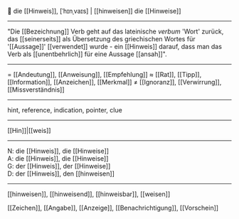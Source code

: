 🔴 die [[Hinweis]], [ˈhɪnˌvaɪs] | [[hinweisen]]
die [[Hinweise]]

---
"Die [[Bezeichnung]] Verb geht auf das lateinische _verbum_ 'Wort' zurück, das [[seinerseits]] als Übersetzung des griechischen Wortes für '[[Aussage]]' [[verwendet]] wurde - ein [[Hinweis]] darauf, dass man das Verb als [[unentbehrlich]] für eine Aussage [[ansah]]".


---
= [[Andeutung]], [[Anweisung]], [[Empfehlung]]
≈ [[Rat]], [[Tipp]], [[Information]], [[Anzeichen]], [[Merkmal]]
≠ [[Ignoranz]], [[Verwirrung]], [[Missverständnis]]

---
hint, reference, indication, pointer, clue

---
[[Hin]]|[[weis]]

---
N: die [[Hinweis]], die [[Hinweise]]  
A: die [[Hinweis]], die [[Hinweise]]  
G: der [[Hinweis]], der [[Hinweise]]  
D: der [[Hinweis]], den [[hinweisen]]  

---
[[hinweisen]], [[hinweisend]], [[hinweisbar]], [[weisen]]

[[Zeichen]], [[Angabe]], [[Anzeige]], [[Benachrichtigung]], [[Vorschein]]
